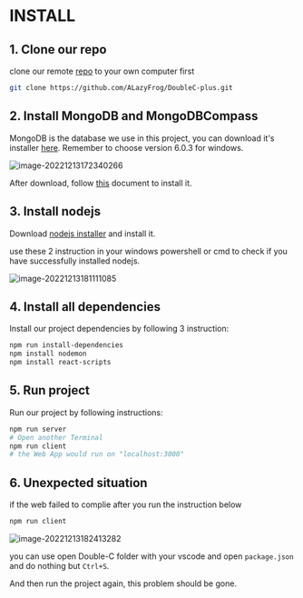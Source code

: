 # INSTALL

## 1. Clone our repo

clone our remote [repo](https://github.com/ALazyFrog/DoubleC-plus) to your own computer first

```bash
git clone https://github.com/ALazyFrog/DoubleC-plus.git
```

## 2. Install MongoDB and MongoDBCompass

MongoDB is the database we use in this project, you can download it's installer [here](https://www.mongodb.com/try/download/community-kubernetes-operator). Remember to choose version 6.0.3 for windows.

![image-20221213172340266](https://suonan-image.oss-cn-hangzhou.aliyuncs.com/img/image-20221213172340266.png)

After download, follow [this](https://www.mongodb.com/docs/manual/tutorial/install-mongodb-on-windows/) document to install it.

## 3. Install nodejs

Download  [nodejs installer](https://nodejs.org/en/) and install it.

use these 2 instruction in your windows powershell or cmd to check if you have successfully installed nodejs.

![image-20221213181111085](https://suonan-image.oss-cn-hangzhou.aliyuncs.com/img/image-20221213181111085.png)

## 4. Install all dependencies

Install our project dependencies by following 3 instruction:

```bash
npm run install-dependencies
npm install nodemon
npm install react-scripts
```

## 5. Run project

Run our project by following instructions:

```bash
npm run server
# Open another Terminal
npm run client
# the Web App would run on "localhost:3000"
```

## 6. Unexpected situation

if the web failed to complie after you run the instruction below

```bash
npm run client
```

![image-20221213182413282](https://suonan-image.oss-cn-hangzhou.aliyuncs.com/img/image-20221213182413282.png)

you can use open Double-C folder with your vscode and open `package.json`  and do nothing but `Ctrl+S`.

And then run the project again, this problem should be gone.